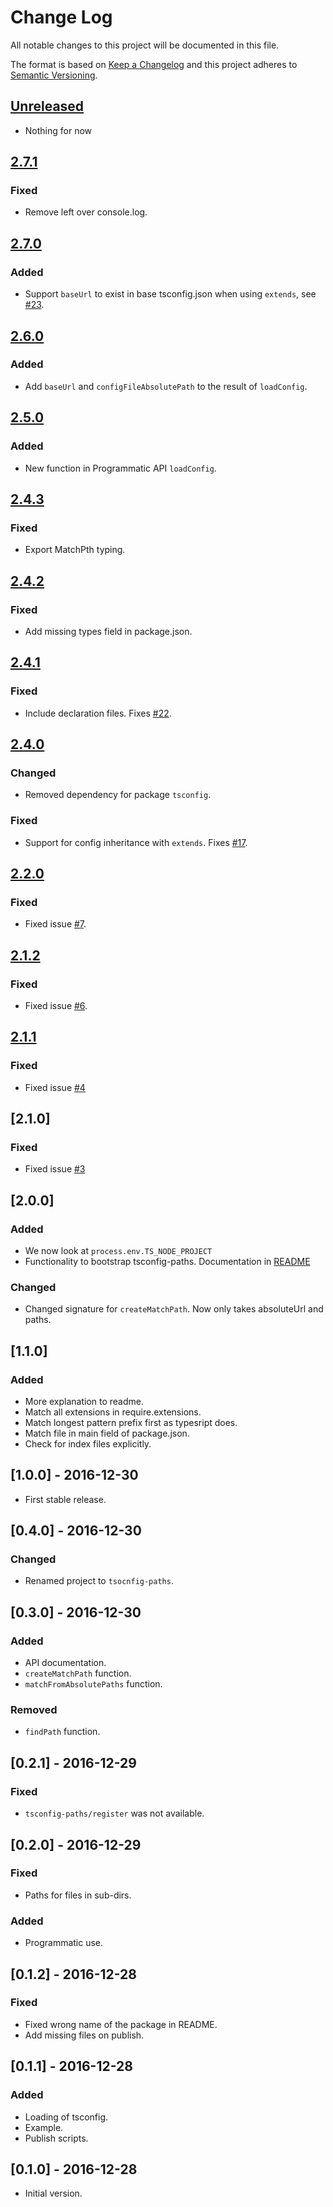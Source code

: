 # Change Log
All notable changes to this project will be documented in this file.

The format is based on [Keep a Changelog](http://keepachangelog.com/) 
and this project adheres to [Semantic Versioning](http://semver.org/).

## [Unreleased]
- Nothing for now

## [2.7.1]
### Fixed
- Remove left over console.log.

## [2.7.0]
### Added
- Support `baseUrl` to exist in base tsconfig.json when using `extends`, see [#23](https://github.com/dividab/tsconfig-paths/issues/23).

## [2.6.0]
### Added
- Add `baseUrl` and `configFileAbsolutePath` to the result of `loadConfig`.

## [2.5.0]
### Added
- New function in Programmatic API `loadConfig`.

## [2.4.3]
### Fixed
- Export MatchPth typing.

## [2.4.2]
### Fixed
- Add missing types field in package.json.

## [2.4.1]
### Fixed
- Include declaration files. Fixes [#22](https://github.com/dividab/tsconfig-paths/issues/22).

## [2.4.0]
### Changed
- Removed dependency for package `tsconfig`.
### Fixed
- Support for config inheritance with `extends`. Fixes [#17](https://github.com/dividab/tsconfig-paths/issues/17).

## [2.2.0]
### Fixed
- Fixed issue [#7](https://github.com/dividab/tsconfig-paths/issues/7).

## [2.1.2]
### Fixed
- Fixed issue [#6](https://github.com/dividab/tsconfig-paths/issues/6).

## [2.1.1]
### Fixed
- Fixed issue [#4](https://github.com/dividab/tsconfig-paths/issues/4)

## [2.1.0]
### Fixed
- Fixed issue [#3](https://github.com/dividab/tsconfig-paths/issues/3)

## [2.0.0]
### Added
- We now look at `process.env.TS_NODE_PROJECT`
- Functionality to bootstrap tsconfig-paths. Documentation in [README](https://github.com/dividab/tsconfig-paths/blob/master/README.md)

### Changed
- Changed signature for `createMatchPath`. Now only takes absoluteUrl and paths.

## [1.1.0]
### Added
- More explanation to readme.
- Match all extensions in require.extensions.
- Match longest pattern prefix first as typesript does.
- Match file in main field of package.json.
- Check for index files explicitly.

## [1.0.0] - 2016-12-30
- First stable release.

## [0.4.0] - 2016-12-30
### Changed
- Renamed project to `tsocnfig-paths`.

## [0.3.0] - 2016-12-30
### Added
- API documentation.
- `createMatchPath` function.
- `matchFromAbsolutePaths` function.
### Removed
- `findPath` function.

## [0.2.1] - 2016-12-29
### Fixed
- `tsconfig-paths/register` was not available.

## [0.2.0] - 2016-12-29
### Fixed
- Paths for files in sub-dirs.
### Added
- Programmatic use.

## [0.1.2] - 2016-12-28
### Fixed
- Fixed wrong name of the package in README.
- Add missing files on publish.

## [0.1.1] - 2016-12-28
### Added
- Loading of tsconfig.
- Example.
- Publish scripts.

## [0.1.0] - 2016-12-28
- Initial version.


[Unreleased]: https://github.com/dividab/tsconfig-paths/compare/2.7.1...master
[2.7.1]: https://github.com/dividab/tsconfig-paths/compare/2.7.0...2.7.1
[2.7.0]: https://github.com/dividab/tsconfig-paths/compare/2.6.0...2.7.0
[2.6.0]: https://github.com/dividab/tsconfig-paths/compare/2.5.0...2.6.0
[2.5.0]: https://github.com/dividab/tsconfig-paths/compare/2.4.3...2.5.0
[2.4.3]: https://github.com/dividab/tsconfig-paths/compare/2.4.2...2.4.3
[2.4.2]: https://github.com/dividab/tsconfig-paths/compare/2.4.1...2.4.2
[2.4.1]: https://github.com/dividab/tsconfig-paths/compare/2.4.0...2.4.1
[2.4.0]: https://github.com/dividab/tsconfig-paths/compare/2.2.0...2.4.0
[2.2.0]: https://github.com/dividab/tsconfig-paths/compare/2.1.2...2.2.0
[2.1.2]: https://github.com/dividab/tsconfig-paths/compare/2.1.1...2.1.2
[2.1.1]: https://github.com/dividab/tsconfig-paths/compare/2.1.0...2.1.1
